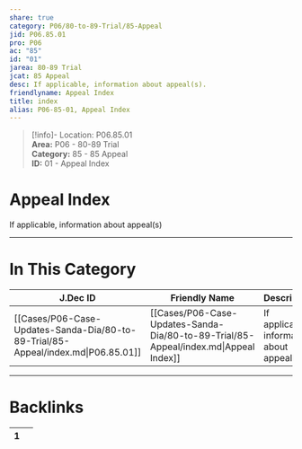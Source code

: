 ```yaml
---  
share: true  
category: P06/80-to-89-Trial/85-Appeal  
jid: P06.85.01  
pro: P06  
ac: "85"  
id: "01"  
jarea: 80-89 Trial  
jcat: 85 Appeal  
desc: If applicable, information about appeal(s).  
friendlyname: Appeal Index  
title: index  
alias: P06-85-01, Appeal Index  
---  
```

  
>[!info]- Location: P06.85.01  
>**Area:** P06 - 80-89 Trial  
>**Category:** 85 - 85 Appeal  
>**ID:** 01 - Appeal Index  
  
# Appeal Index  
  
If applicable, information about appeal(s)  
   
  
  
---  
# In This Category  
  
| J.Dec ID                                                                          | Friendly Name                                                                        | Description                                 |  
| --------------------------------------------------------------------------------- | ------------------------------------------------------------------------------------ | ------------------------------------------- |  
| [[Cases/P06-Case-Updates-Sanda-Dia/80-to-89-Trial/85-Appeal/index.md\|P06.85.01]] | [[Cases/P06-Case-Updates-Sanda-Dia/80-to-89-Trial/85-Appeal/index.md\|Appeal Index]] | If applicable, information about appeal(s). |  
  
  
---  
# Backlinks  
<div><table class="dataview table-view-table"><thead class="table-view-thead"><tr class="table-view-tr-header"><th class="table-view-th"><span></span><span class="dataview small-text">1</span></th><th class="table-view-th"><span></span></th></tr></thead><tbody class="table-view-tbody"></tbody></table></div>